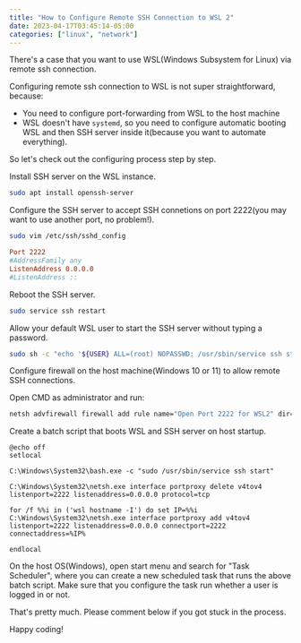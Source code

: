 ```yaml
---
title: "How to Configure Remote SSH Connection to WSL 2"
date: 2023-04-17T03:45:14-05:00
categories: ["linux", "network"]
---
```


There's a case that you want to use WSL(Windows Subsystem for Linux) via remote ssh connection.

Configuring remote ssh connection to WSL is not super straightforward, because:

- You need to configure port-forwarding from WSL to the host machine
- WSL doesn't have `systemd`, so you need to configure automatic booting WSL and then SSH server inside it(because you want to automate everything).

So let's check out the configuring process step by step.

Install SSH server on the WSL instance.

```bash
sudo apt install openssh-server
```

Configure the SSH server to accept SSH connetions on port 2222(you may want to use another port, no problem!).

```bash
sudo vim /etc/ssh/sshd_config
```

```ini
Port 2222
#AddressFamily any
ListenAddress 0.0.0.0
#ListenAddress ::
```

Reboot the SSH server.

```bash
sudo service ssh restart
```

Allow your default WSL user to start the SSH server without typing a password.

```bash
sudo sh -c "echo '${USER} ALL=(root) NOPASSWD: /usr/sbin/service ssh start' >/etc/sudoers.d/service-ssh-start"
```

Configure firewall on the host machine(Windows 10 or 11) to allow remote SSH connections.

Open CMD as administrator and run:

```bash
netsh advfirewall firewall add rule name="Open Port 2222 for WSL2" dir=in action=allow protocol=TCP localport=2222
```

Create a batch script that boots WSL and SSH server on host startup.

```batch
@echo off
setlocal

C:\Windows\System32\bash.exe -c "sudo /usr/sbin/service ssh start"

C:\Windows\System32\netsh.exe interface portproxy delete v4tov4 listenport=2222 listenaddress=0.0.0.0 protocol=tcp

for /f %%i in ('wsl hostname -I') do set IP=%%i
C:\Windows\System32\netsh.exe interface portproxy add v4tov4 listenport=2222 listenaddress=0.0.0.0 connectport=2222 connectaddress=%IP%

endlocal
```

On the host OS(Windows), open start menu and search for "Task Scheduler", where you can create a new scheduled task that runs the above batch script. Make sure that you configure the task run whether a user is logged in or not.

That's pretty much. Please comment below if you got stuck in the process.

Happy coding!
